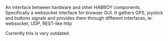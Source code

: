 An interface between hardware and other HABBOY components.
Specifically a websocket interface for browser GUI.
It gathers GPS, joystick and buttons signals and provides them through different interfaces, ie: websocket, UDP, REST-like http

Currently this is very outdated.